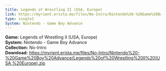 ```yaml
---
title: Legends of Wrestling II (USA, Europe)
link: https://myrient.erista.me/files/No-Intro/Nintendo%20-%20Game%20Boy%20Advance/Legends%20of%20Wrestling%20II%20(USA,%20Europe).zip
type: single1
System: Nintendo - Game Boy Advance
---
```

<b>Game:</b> Legends of Wrestling II (USA, Europe)<br>
<b>System:</b> Nintendo - Game Boy Advance<br>
<b>Collection:</b> No-Intro<br>
<b>Download:</b> https://myrient.erista.me/files/No-Intro/Nintendo%20-%20Game%20Boy%20Advance/Legends%20of%20Wrestling%20II%20(USA,%20Europe).zip